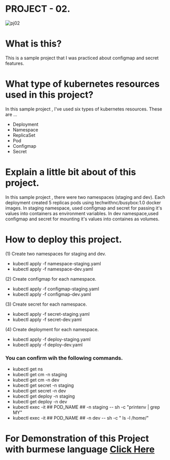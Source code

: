 # PROJECT - 02.

![pj02](https://user-images.githubusercontent.com/120474799/216384544-f2321cb1-d638-47d8-b484-3f69708291ef.png)

# What is this?
This is a sample project that I was practiced about configmap and secret features.

# What type of kubernetes resources used in this project?
In this sample project , I've used six types of kubernetes resources. These are  ...
- Deployment
- Namespace
- ReplicaSet
- Pod
- Configmap
- Secret

# Explain a little bit about of this project.
In this sample project , there were two namespaces (staging and dev).
Each deployment created 5 replicas pods using techwithnc/busybox:1.0 docker images.
In staging namespace, used configmap and secret for passing it's values into containers as environment variables.
In dev namespace,used configmap and secret for mounting it's values into containes as volumes.

# How to deploy this project.
(1) Create two namespaces for staging and dev.
- kubectl apply -f namespace-staging.yaml
- kubectl apply -f namespace-dev.yaml

(2) Create configmap for each namespace.
- kubectl apply -f configmap-staging.yaml
- kubectl apply -f configmap-dev.yaml

(3) Create secret for each namespace.
- kubectl apply -f secret-staging.yaml
- kubectl apply -f secret-dev.yaml

(4) Create deployment for each namespace.
- kubectl apply -f deploy-staging.yaml
- kubectl apply -f deploy-dev.yaml

### You can confirm wih the following commands.
- kubectl get ns
- kubectl get cm -n staging
- kubectl get cm -n dev
- kubectl get secret -n staging
- kubectl get secret -n dev
- kubectl get deploy -n staging
- kubectl get deploy -n dev
- kubectl exec -it ## POD_NAME ## -n staging -- sh -c "printenv | grep MY"
- kubectl exec -it ## POD_NAME ## -n dev -- sh -c " ls -l /home/"

# For Demonstration of this Project with burmese language <a href="YOUTUBE_LINK">Click Here</a>